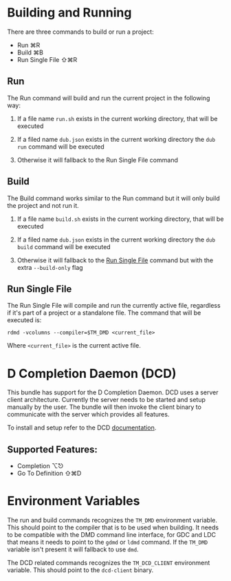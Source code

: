 # Building and Running

There are three commands to build or run a project:

* Run ⌘R
* Build ⌘B
* Run Single File ⇧⌘R

## Run

The Run command will build and run the current project in the following way:

1. If a file name `run.sh` exists in the current working directory, that will
be executed

2. If a filed name `dub.json` exists in the current working directory
the `dub run` command will be executed

3. Otherwise it will fallback to the Run Single File command

## Build

The Build command works similar to the Run command but it will only build the
project and not run it.

1. If a file name `build.sh` exists in the current working directory, that will
be executed

2. If a filed name `dub.json` exists in the current working directory
the `dub build` command will be executed

3. Otherwise it will fallback to the <a href="javascript:goTo('sect_1.3')">Run Single File</a> command but with the extra
`--build-only` flag

## Run Single File

The Run Single File will compile and run the currently active file, regardless
if it's part of a project or a standalone file. The command that will be
executed is:

    rdmd -vcolumns --compiler=$TM_DMD <current_file>

Where `<current_file>` is the current active file.

# D Completion Daemon (DCD)

This bundle has support for the D Completion Daemon. DCD uses a server client
architecture. Currently the server needs to be started and setup manually by
the user. The bundle will then invoke the client binary to communicate with the
server which provides all features.

To install and setup refer to the DCD
[documentation](https://github.com/Hackerpilot/dcd#setup).

## Supported Features:

* Completion ⌥⎋
* Go To Definition ⇧⌘D

# Environment Variables

The run and build commands recognizes the `TM_DMD` environment variable. This
should point to the compiler that is to be used when building. It needs to be
compatible with the DMD command line interface, for GDC and LDC that means it
needs to point to the `gdmd` or `ldmd` command. If the `TM_DMD` variable isn't
present it will fallback to use `dmd`.

The DCD related commands recognizes the `TM_DCD_CLIENT` environment
variable. This should point to the `dcd-client` binary.
